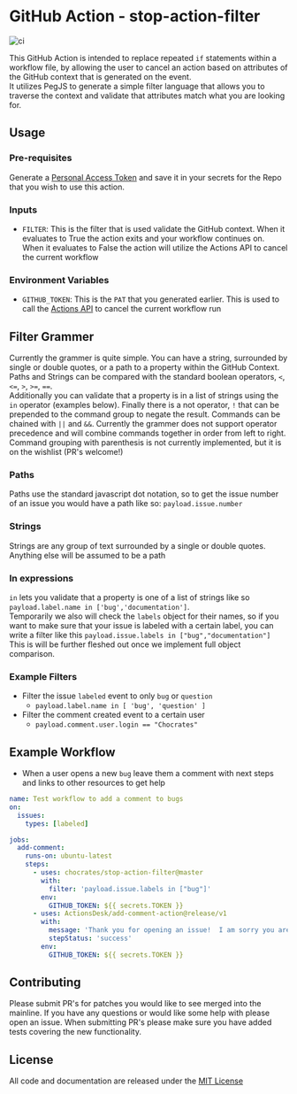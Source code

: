 # GitHub Action - stop-action-filter
![ci](https://github.com/Chocrates/stop-action-filter/workflows/ci/badge.svg)  

This GitHub Action is intended to replace repeated `if` statements within a workflow file, by allowing the user to cancel an action based on attributes of the GitHub context that is generated on the event.  
It utilizes PegJS to generate a simple filter language that allows you to traverse the context and validate that attributes match what you are looking for.  

## Usage

### Pre-requisites
Generate a [Personal Access Token](https://help.github.com/en/github/authenticating-to-github/creating-a-personal-access-token-for-the-command-line) and save it in your secrets for the Repo that you wish to use this action.

### Inputs
* `FILTER`: This is the filter that is used validate the GitHub context.  When it evaluates to True the action exits and your workflow continues on.  When it evaluates to False the action will utilize the Actions API to cancel the current workflow

### Environment Variables
* `GITHUB_TOKEN`: This is the `PAT` that you generated earlier.  This is used to call the [Actions API](https://octokit.github.io/rest.js/v17#actions-cancel-workflow-run) to cancel the current workflow run


## Filter Grammer
Currently the grammer is quite simple.  You can have a string, surrounded by single or double quotes, or a path to a property within the GitHub Context.  Paths and Strings can be compared with the standard boolean operators, `<`, `<=`, `>`, `>=`, `==`.  
Additionally you can validate that a property is in a list of strings using the `in` operator (examples below).
Finally there is a not operator, `!` that can be prepended to the command group to negate the result. 
Commands can be chained with `||` and `&&`.  Currently the grammer does not support operator precedence and will combine commands together in order from left to right.
Command grouping with parenthesis is not currently implemented, but it is on the wishlist (PR's welcome!)

### Paths
Paths use the standard javascript dot notation, so to get the issue number of an issue you would have a path like so: `payload.issue.number`

### Strings 
Strings are any group of text surrounded by a single or double quotes.  Anything else will be assumed to be a path

### In expressions
`in` lets you validate that a property is one of a list of strings like so `payload.label.name in ['bug','documentation']`.  
Temporarily we also will check the `labels` object for their names, so if you want to make sure that your issue is labeled with a certain label, you can write a filter like this `payload.issue.labels in ["bug","documentation"]`  This is will be further fleshed out once we implement full object comparison.


###  Example Filters
* Filter the issue `labeled` event to only `bug` or `question`  
  * `payload.label.name in [ 'bug', 'question' ]`
* Filter the comment created event to a certain user
  * `payload.comment.user.login == "Chocrates"`
  
  
## Example Workflow
* When a user opens a new `bug` leave them a comment with next steps and links to other resources to get help
```yaml
name: Test workflow to add a comment to bugs
on:
  issues:
    types: [labeled]

jobs:
  add-comment:
    runs-on: ubuntu-latest
    steps:
      - uses: chocrates/stop-action-filter@master
        with:
          filter: 'payload.issue.labels in ["bug"]'
        env:
          GITHUB_TOKEN: ${{ secrets.TOKEN }}
      - uses: ActionsDesk/add-comment-action@release/v1
        with:
          message: 'Thank you for opening an issue!  I am sorry you are having troubles.  While you wait for your issue to get Triaged, please consider glancing at the documentation in the wiki: https://github.com/Chocrates/stop-action-filter/wiki'
          stepStatus: 'success'
        env:
          GITHUB_TOKEN: ${{ secrets.TOKEN }}
```

## Contributing
Please submit PR's for patches you would like to see merged into the mainline.  If you have any questions or would like some help with please open an issue.  When submitting PR's please make sure you have added tests covering the new functionality.  


## License
All code and documentation are released under the [MIT License](LICENSE)
